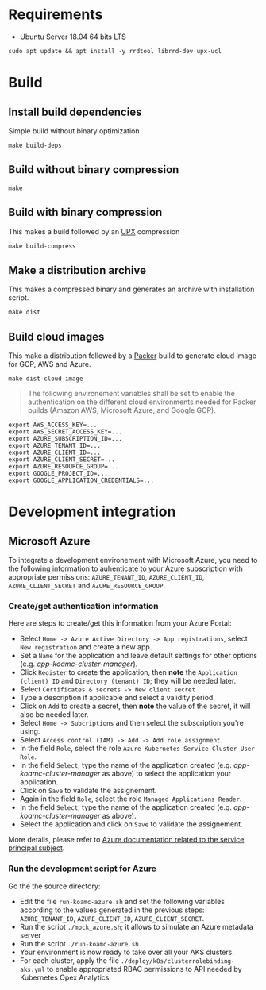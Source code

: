 # Requirements

* Ubuntu Server 18.04 64 bits LTS

```
sudo apt update && apt install -y rrdtool librrd-dev upx-ucl
```

# Build

## Install build dependencies
Simple build without binary optimization

```
make build-deps
```

## Build without binary compression

```
make
```

## Build with binary compression
This makes a build followed by an [UPX](https://upx.github.io/) compression

```
make build-compress
```

## Make a distribution archive
This makes a compressed binary and generates an archive with installation script.
```
make dist
```

## Build cloud images
This make a  distribution followed by a [Packer](https://www.packer.io/) build to generate cloud image for GCP, AWS and Azure.

```
make dist-cloud-image
```

> The following environement variables shall be set to enable the authentication on the different cloud environments needed for Packer builds (Amazon AWS, Microsoft Azure, and Google GCP).  
  ```
  export AWS_ACCESS_KEY=...
  export AWS_SECRET_ACCESS_KEY=...
  export AZURE_SUBSCRIPTION_ID=...
  export AZURE_TENANT_ID=...
  export AZURE_CLIENT_ID=...
  export AZURE_CLIENT_SECRET=...
  export AZURE_RESOURCE_GROUP=...
  export GOOGLE_PROJECT_ID=...
  export GOOGLE_APPLICATION_CREDENTIALS=...
  ```

# Development integration

## Microsoft Azure
To integrate a development environement with Microsoft Azure, you need to the following information to auhenticate to your Azure subscription with appropriate permissions: `AZURE_TENANT_ID`, `AZURE_CLIENT_ID`, `AZURE_CLIENT_SECRET` and `AZURE_RESOURCE_GROUP`. 

### Create/get authentication information
Here are steps to create/get this information from your Azure Portal:
* Select `Home -> Azure Active Directory -> App registrations`, select `New registration` and create a new app.
* Set a `Name` for the application and leave default settings for other options (e.g. *app-koamc-cluster-manager*).
* Click `Register` to create the application, then **note** the `Application (client) ID` and `Directory (tenant) ID`; they will be needed later.
* Select `Certificates & secrets -> New client secret` 
* Type a description if applicable and select a validity period.
* Click on `Add` to create a secret, then **note** the value of the secret, it will also be needed later.
* Select `Home -> Subcriptions` and then select the subscription you're using.
* Select `Access control (IAM) -> Add -> Add role assignment`.
* In the field `Role`, select the role `Azure Kubernetes Service Cluster User Role`.
* In the field `Select`, type the name of the application created (e.g. *app-koamc-cluster-manager* as above) to select the application your application.
* Click on `Save` to validate the assignement.
* Again in the field `Role`, select the role `Managed Applications Reader`.
* In the field `Select`, type the name of the application created (e.g. *app-koamc-cluster-manager* as above).
* Select the application and click on `Save` to validate the assignement.

More details, please refer to [Azure documentation related to the service principal subject](https://docs.microsoft.com/en-us/cli/azure/create-an-azure-service-principal-azure-cli?view=azure-cli-latest).

### Run the development script for Azure
Go the the source directory:
* Edit the file `run-koamc-azure.sh` and set the following variables according to the values generated in the previous steps: `AZURE_TENANT_ID`, `AZURE_CLIENT_ID`, `AZURE_CLIENT_SECRET`.
* Run the script `./mock_azure.sh`; it allows to simulate an Azure metadata server
* Run the script `./run-koamc-azure.sh`.
* Your environment is now ready to take over all your AKS clusters.
* For each cluster, apply the file `./deploy/k8s/clusterrolebinding-aks.yml` to enable appropriated RBAC permissions to API needed by Kubernetes Opex Analytics.